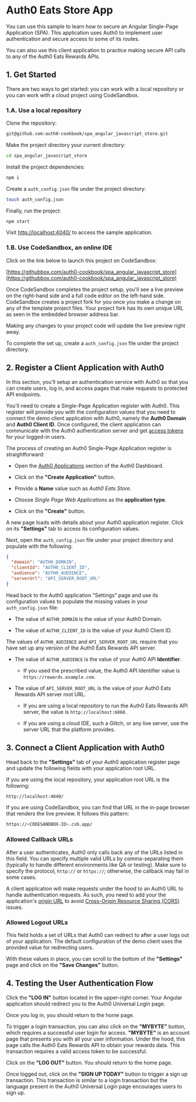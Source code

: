 # Auth0 Eats Store App

You can use this sample to learn how to secure an Angular Single-Page Application (SPA). This application uses Auth0 to implement user authentication and secure access to some of its routes.

You can also use this client application to practice making secure API calls to any of the Auth0 Eats Rewards APIs.

## 1. Get Started

There are two ways to get started: you can work with a local repository or you can work with a cloud project using CodeSandbox.

### 1.A. Use a local repository

Clone the repository: 

```bash
git@github.com:auth0-cookbook/spa_angular_javascript_store.git
```

Make the project directory your current directory:

```bash
cd spa_angular_javascript_store
```

Install the project dependencies:

```bash
npm i
```

Create a `auth_config.json` file under the project directory:

```bash
touch auth_config.json
```

Finally, run the project:

```bash
npm start
```

Visit [http://localhost:4040/](http://localhost:4040/) to access the sample application.

### 1.B. Use CodeSandbox, an online IDE

Click on the link below to launch this project on CodeSandbox:

[https://githubbox.com/auth0-cookbook/spa_angular_javascript_store](https://githubbox.com/auth0-cookbook/spa_angular_javascript_store)

Once CodeSandbox completes the project setup, you'll see a live preview on the right-hand side and a full code editor on the left-hand side. CodeSandbox creates a project fork for you once you make a change on any of the template project files. Your project fork has its own unique URL as seen in the embedded browser address bar.

Making any changes to your project code will update the live preview right away. 

To complete the set up, create a `auth_config.json` file under the project directory.

## 2. Register a Client Application with Auth0

In this section, you'll setup an authentication service with Auth0 so that you can create users, log in, and access pages that make requests to protected API endpoints.

You'll need to create a Single-Page Application register with Auth0. This register will provide you with the configuration values that you need to connect the demo client application with Auth0, namely the **Auth0 Domain** and **Auth0 Client ID**. Once configured, the client application can communicate with the Auth0 authentication server and get [access tokens](https://auth0.com/docs/tokens/access-tokens) for your logged-in users.

The process of creating an Auth0 Single-Page Application register is straightforward:

- Open the [Auth0 Applications](https://manage.auth0.com/#/applications) section of the Auth0 Dashboard.

- Click on the **"Create Application"** button.

- Provide a **Name** value such as _Auth0 Eats Store_.

- Choose _Single Page Web Applications_ as the **application type**.

- Click on the **"Create"** button.

A new page loads with details about your Auth0 application register. Click on its **"Settings"** tab to access its configuration values. 

Next, open the `auth_config.json` file under your project directory and populate with the following:

```json
{
  "domain": "AUTH0_DOMAIN",
  "clientId": "AUTH0_CLIENT_ID",
  "audience": "AUTH0_AUDIENCE",
  "serverUrl": "API_SERVER_ROOT_URL"
}
```

Head back to the Auth0 application "Settings" page and use its configuration values to populate the missing values in your `auth_config.json` file:

- The value of `AUTH0_DOMAIN` is the value of your Auth0 Domain.

- The value of `AUTH0_CLIENT_ID` is the value of your Auth0 Client ID.

The values of `AUTH0_AUDIENCE` and `API_SERVER_ROOT_URL` require that you have set up any version of the Auth0 Eats Rewards API server.

- The value of `AUTH0_AUDIENCE` is the value of your Auth0 API **Identifier**.

    - If you used the prescribed value, the Auth0 API Identifier value is `https://rewards.example.com`.

- The value of `API_SERVER_ROOT_URL` is the value of your Auth0 Eats Rewards API server root URL.
    
   - If you are using a local repository to run the Auth0 Eats Rewards API server, the value is `http://localhost:6060`.
       
   - If you are using a cloud IDE, such a Glitch, or any live server, use the server URL that the platform provides.

## 3. Connect a Client Application with Auth0

Head back to the **"Settings"** tab of your Auth0 application register page and update the following fields with your application root URL.

If you are using the local repository, your application root URL is the following:

```bash
http://localhost:4040/
```

If you are using CodeSandbox, you can find that URL in the in-page browser that renders the live preview. It follows this pattern:

```bash
https://<CODESANDBOX-ID>.csb.app/
```

### Allowed Callback URLs

After a user authenticates, Auth0 only calls back any of the URLs listed in this field. You can specify multiple valid URLs by comma-separating them (typically to handle different environments like QA or testing). Make sure to specify the protocol, `http://` or `https://`; otherwise, the callback may fail in some cases.

A client application will make requests under the hood to an Auth0 URL to handle authentication requests. As such, you need to add your the application's [origin URL](https://developer.mozilla.org/en-US/docs/Web/HTTP/Headers/Origin) to avoid [Cross-Origin Resource Sharing (CORS)](https://auth0.com/blog/cors-tutorial-a-guide-to-cross-origin-resource-sharing/) issues.
    
### Allowed Logout URLs

This field holds a set of URLs that Auth0 can redirect to after a user logs out of your application. The default configuration of the demo client uses the provided value for redirecting users.
    
With these values in place, you can scroll to the bottom of the **"Settings"** page and click on the **"Save Changes"** button.

## 4. Testing the User Authentication Flow

Click the **"LOG IN"** button located in the upper-right corner. Your Angular application should redirect you to the Auth0 Universal Login page.

Once you log in, you should return to the home page.

To trigger a login transaction, you can also click on the **"MYBYTE"** button, which requires a successful user login for access. **"MYBYTE"** is an account page that presents you with all your user information. Under the hood, this page calls the Auth0 Eats Rewards API to obtain your rewards data. This transaction requires a valid access token to be successful.

Click on the **"LOG OUT"** button. You should return to the home page.

Once logged out, click on the **"SIGN UP TODAY"** button to trigger a sign up transaction. This transaction is similar to a login transaction but the language present in the Auth0 Universal Login page encourages users to sign up.
